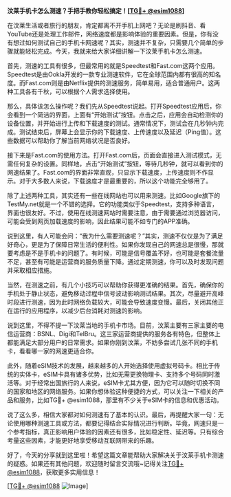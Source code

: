 **汶莱手机卡怎么测速？手把手教你轻松搞定！[[TG💪+ @esim1088](https://t.me/s/esim1088)]**

在汶莱生活或者旅行的朋友，肯定都离不开手机上网吧？无论是刷抖音、看YouTube还是处理工作邮件，网络速度都是影响体验的重要因素。但是，你有没有想过如何测试自己的手机卡网速呢？其实，测速并不复杂，只需要几个简单的步骤就能轻松完成。今天，我就来给大家详细讲解一下汶莱手机卡怎么测速。

首先，测速的工具有很多，但最常用的就是Speedtest和Fast.com这两个应用。Speedtest是由Ookla开发的一款专业测速软件，它在全球范围内都有很高的知名度。而Fast.com则是由Netflix提供的测速服务，简单易用，适合普通用户。这两种工具各有千秋，可以根据个人需求选择使用。

那么，具体该怎么操作呢？我们先从Speedtest说起。打开Speedtest应用后，你会看到一个简洁的界面，上面有“开始测试”按钮。点击之后，应用会自动检测你的设备位置，并开始进行上传和下载速度的测试。通常情况下，测试会在几秒钟内完成。测试结束后，屏幕上会显示你的下载速度、上传速度以及延迟（Ping值）。这些数据可以帮助你了解当前网络状况是否良好。

接下来是Fast.com的使用方法。打开Fast.com后，页面会直接进入测试模式，无需任何复杂的设置。同样地，点击“开始测试”按钮，等待几秒钟，就可以看到你的网速结果了。Fast.com的界面非常直观，只显示下载速度，上传速度则不作显示。对于大多数人来说，下载速度才是最重要的，所以这个功能完全够用了。

除了上述两种工具，其实还有一些在线网站也可以用来测速。比如Google旗下的TestMy.net就是一个不错的选择。它的功能类似于Speedtest，支持多种语言，界面也很友好。不过，使用在线测速网站时需要注意，由于需要通过浏览器访问，可能会受到网页加载速度的影响，因此结果可能不如专门的APP准确。

说到这里，有人可能会问：“我为什么需要测速呢？”其实，测速不仅仅是为了满足好奇心，更是为了保障日常生活的便利性。如果你发现自己的网速总是很慢，那就要考虑是不是手机卡的问题了。有时候，可能是信号覆盖不好，也可能是套餐流量不足，甚至有可能是运营商的服务质量下降。通过定期测速，你可以及时发现问题并采取相应措施。

当然，在测速之前，有几个小技巧可以帮助你获得更准确的结果。首先，确保你的手机处于静止状态，避免移动过程中信号波动影响测试结果。其次，尽量避开高峰时段进行测速，因为此时网络负载较大，可能会导致速度变慢。最后，关闭其他正在运行的应用程序，以减少后台消耗对测速的影响。

说到这里，不得不提一下汶莱当地的手机卡市场。目前，汶莱主要有三家主要的电信运营商：BSNL、Digi和TelBru。这三家运营商提供的服务各有特色，但整体上都能满足大部分用户的日常需求。如果你刚到汶莱，不妨多尝试几张不同的手机卡，看看哪一家的网速更适合你。

此外，随着eSIM技术的发展，越来越多的人开始选择使用虚拟号码卡。相比于传统的实体卡，eSIM卡具有诸多优势，比如无需更换物理卡、支持多个号码同时激活等。对于经常出国旅行的人来说，eSIM卡尤其方便，因为它可以随时切换不同的国家和地区的网络服务。如果你想体验这种便捷的方式，可以关注一下相关的产品和服务，比如TG💪+ @esim1088，那里有不少关于eSIM卡的信息和优惠活动。

说了这么多，相信大家都对如何测速有了基本的认识。最后，再提醒大家一句：无论使用哪种测速工具或方法，都要记得结合实际情况进行判断。毕竟，网速只是一个参考指标，真正影响用户体验的因素还有很多，比如稳定性、延迟等。只有综合考量这些因素，才能更好地享受移动互联网带来的乐趣。

好了，今天的分享就到这里啦！希望这篇文章能帮助大家解决关于汶莱手机卡测速的疑惑。如果还有其他问题，欢迎随时留言交流哦~记得关注[TG💪+ @esim1088](https://t.me/s/esim1088)，获取更多实用信息！

[[TG💪+ @esim1088](https://t.me/s/esim1088) ![Image](https://i.postimg.cc/4NQfJmqS/Snipaste-2025-05-13-00-14-12.png)]